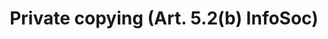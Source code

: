 ---
title: "Private copying (Art. 5.2(b) InfoSoc)"
short: "info52b"
draft: "false"
summary: "This (optional) exception or limitation allows natural persons only to reproduce - on any medium - works and other protected subject matter (other than databases and software) solely for private and non-commercial use. The exception is conditioned by a mandatory requirement for payment of fair compensation to rightsholders. Fair compensation must account for the application or non-application of technological protection measures."
more: "The EU Court of Justice has pronounced ‘fair compensation’ an autonomous concept of EU law in Padawan (Case C‑467/08)."
linklaw: ""
---